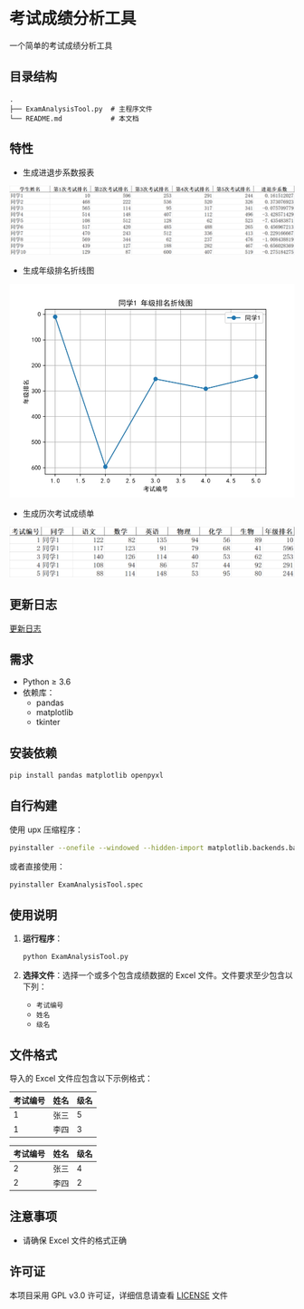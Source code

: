 # 考试成绩分析工具

一个简单的考试成绩分析工具

## 目录结构

```
.
├── ExamAnalysisTool.py  # 主程序文件
└── README.md            # 本文档
```

## 特性

- 生成进退步系数报表

![进退步系数报表](assets/img/calculate_progress.png "进退步系数报表")

- 生成年级排名折线图

![年级排名折线图](assets/img/generate_ranking_chart.jpg "年级排名折线图")

- 生成历次考试成绩单

![历次考试成绩单](assets/img/generate_report.png "历次考试成绩单")

## 更新日志

[更新日志](CHANGELOG.md)

## 需求

- Python ≥ 3.6
- 依赖库：
  - pandas
  - matplotlib
  - tkinter

## 安装依赖

```bash
pip install pandas matplotlib openpyxl
```

## 自行构建

使用 upx 压缩程序：

```bash
pyinstaller --onefile --windowed --hidden-import matplotlib.backends.backend_pdf --upx-dir "D:\Program Files (x86)\upx" ExamAnalysisTool.py
```

或者直接使用：

```bash
pyinstaller ExamAnalysisTool.spec
```

## 使用说明

1. **运行程序**：

   ```bash
   python ExamAnalysisTool.py
   ```

2. **选择文件**：选择一个或多个包含成绩数据的 Excel 文件。文件要求至少包含以下列：
   - `考试编号`
   - `姓名`
   - `级名`

## 文件格式

导入的 Excel 文件应包含以下示例格式：

| 考试编号 | 姓名   | 级名   |
|----------|--------|----------|
| 1        | 张三  | 5        |
| 1        | 李四  | 3        |

| 考试编号 | 姓名   | 级名   |
|----------|--------|----------|
| 2        | 张三  | 4        |
| 2        | 李四  | 2        |

## 注意事项

- 请确保 Excel 文件的格式正确

## 许可证

本项目采用 GPL v3.0 许可证，详细信息请查看 [LICENSE](LICENSE) 文件
